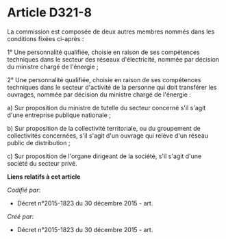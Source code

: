 # Article D321-8

La commission est composée de deux autres membres nommés dans les conditions fixées ci-après :

1° Une personnalité qualifiée, choisie en raison de ses compétences techniques dans le secteur des réseaux d'électricité,
nommée par décision du ministre chargé de l'énergie ;

2° Une personnalité qualifiée, choisie en raison de ses compétences techniques dans le secteur d'activité de la personne qui
doit transférer les ouvrages, nommée par décision du ministre chargé de l'énergie :

a) Sur proposition du ministre de tutelle du secteur concerné s'il s'agit d'une entreprise publique nationale ;

b) Sur proposition de la collectivité territoriale, ou du groupement de collectivités concernées, s'il s'agit d'un ouvrage
qui relève d'un réseau public de distribution ;

c) Sur proposition de l'organe dirigeant de la société, s'il s'agit d'une société du secteur privé.

**Liens relatifs à cet article**

_Codifié par_:

  - Décret n°2015-1823 du 30 décembre 2015 - art.

_Créé par_:

  - Décret n°2015-1823 du 30 décembre 2015 - art.
